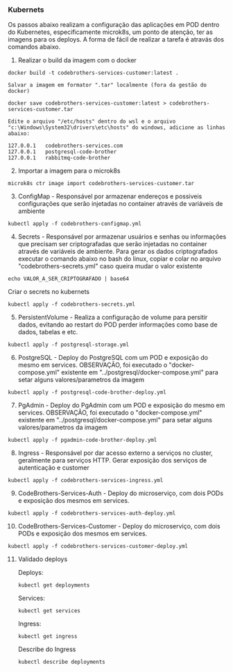 ### Kubernets

Os passos abaixo realizam a configuração das aplicações em POD dentro do Kubernetes, especificamente microk8s, um ponto de atenção, ter as imagens para os deploys. A forma de fácil de realizar a tarefa é atravás dos comandos abaixo.

1. Realizar o build da imagem com o docker

```
docker build -t codebrothers-services-customer:latest .
```

    Salvar a imagem em formator ".tar" localmente (fora da gestão do docker) 

```
docker save codebrothers-services-customer:latest > codebrothers-services-customer.tar
```

    Edite o arquivo "/etc/hosts" dentro do wsl e o arquivo 
    "c:\Windows\System32\drivers\etc\hosts" do windows, adicione as linhas abaixo:

```
127.0.0.1   codebrothers-services.com
127.0.0.1   postgresql-code-brother
127.0.0.1   rabbitmq-code-brother
``` 

2. Importar a imagem para o microk8s

```
microk8s ctr image import codebrothers-services-customer.tar
```

3. ConfigMap - Responsável por armazenar endereços e possiveis configurações que serão injetadas no container através de variáveis de ambiente

```
kubectl apply -f codebrothers-configmap.yml
```

4. Secrets - Responsável por armazenar usuários e senhas ou informações que precisam ser criptografadas que serão injetadas no container através de variáveis de ambiente. Para gerar os dados criptografados executar o comando abaixo no bash do linux, copiar e colar no arquivo "codebrothers-secrets.yml" caso queira mudar o valor existente 

```
echo VALOR_A_SER_CRIPTOGRAFADO | base64
```

Criar o secrets no kubernets

```
kubectl apply -f codebrothers-secrets.yml
```

5. PersistentVolume - Realiza a configuração de volume para persitir dados, evitando ao restart do POD perder informações como base de dados, tabelas e etc.

```
kubectl apply -f postgresql-storage.yml
```

6. PostgreSQL - Deploy do PostgreSQL com um POD e exposição do mesmo em services. OBSERVAÇÃO, foi executado o "docker-compose.yml" existente em "../postgresql/docker-compose.yml" para setar alguns valores/parametros da imagem

```
kubectl apply -f postgresql-code-brother-deploy.yml
```

7. PgAdmin - Deploy do PgAdmin com um POD e exposição do mesmo em services. OBSERVAÇÃO, foi executado o "docker-compose.yml" existente em "../postgresql/docker-compose.yml" para setar alguns valores/parametros da imagem

```
kubectl apply -f pgadmin-code-brother-deploy.yml
```

8. Ingress - Responsável por dar acesso externo a serviços no cluster, geralmente para serviços HTTP. Gerar exposição dos serviços de autenticação e customer

```
kubectl apply -f codebrothers-services-ingress.yml
```

9. CodeBrothers-Services-Auth - Deploy do microserviço, com dois PODs e exposição dos mesmos em services. 

```
kubectl apply -f codebrothers-services-auth-deploy.yml
```

10. CodeBrothers-Services-Customer - Deploy do microserviço, com dois PODs e exposição dos mesmos em services. 

```
kubectl apply -f codebrothers-services-customer-deploy.yml
```

11. Validado deploys

    Deploys:

    ```
    kubectl get deployments
    ```

    Services:

    ```
    kubectl get services
    ```

    Ingress:

    ```
    kubectl get ingress
    ```

    Describe do Ingress

    ```
    kubectl describe deployments
    ```